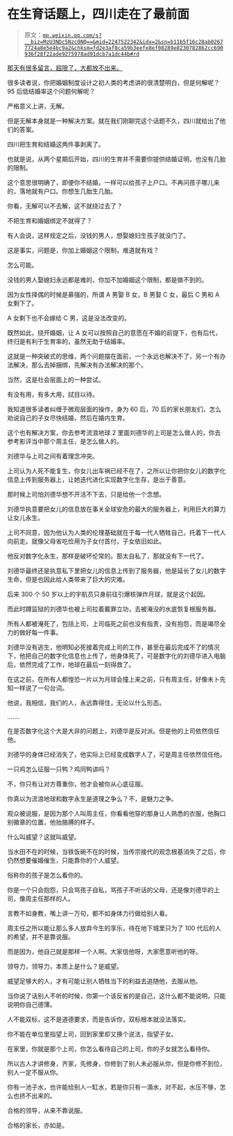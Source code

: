 # 在生育话题上，四川走在了最前面

> 原文：[`mp.weixin.qq.com/s?__biz=MzU3NDc5Nzc0NQ==&mid=2247522342&idx=2&sn=b11b5f16c28ab02677724a8e5e4bc9a2&chksm=fd2e3af8ca59b3eefe8ef08289e8230782862cc690936f28f22ade9275978ad91dcb7a1dc44b#rd`](http://mp.weixin.qq.com/s?__biz=MzU3NDc5Nzc0NQ==&mid=2247522342&idx=2&sn=b11b5f16c28ab02677724a8e5e4bc9a2&chksm=fd2e3af8ca59b3eefe8ef08289e8230782862cc690936f28f22ade9275978ad91dcb7a1dc44b#rd)

[那天有很多留言，超限了，大都放不出来。](http://mp.weixin.qq.com/s?__biz=MzU0MjYwNDU2Mw==&mid=2247509481&idx=1&sn=34a382061018e68e2e516110e8641451&chksm=fb1ac995cc6d4083b9f27cc893b88b94c09d2dc294d5855071da35b9e33a41317e2d620b37c9&scene=21#wechat_redirect)

很多读者说，你把婚姻制度设计之初人类的考虑讲的很清楚明白，但是何解呢？95 后低结婚率这个问题何解呢？

严格意义上讲，无解。 

但是无解本身就是一种解决方案。就在我们刚聊完这个话题不久，四川就给出了他们的答案。 

四川把生育和结婚这两件事剥离了。

也就是说，从两个星期后开始，四川的生育并不需要你提供结婚证明，也没有几胎的限制。 

这个意思很明确了，即便你不结婚，一样可以给孩子上户口。不再问孩子哪儿来的，落地就有户口。你想生几胎生几胎。

你看，无解可以不去解，这不就绕过去了？

不把生育和婚姻绑定不就得了？ 

有人会说，这样规定之后，没钱的男人，想娶媳妇生孩子就没门了。

这是事实，问题是，你加上婚姻这个限制，难道就有戏？

怎么可能。

没钱的男人娶媳妇永远都是难的，你加不加婚姻这个限制，都是做不到的。 

因为女性择偶的时候是慕强的，所谓 A 男娶 B 女，B 男娶 C 女，最后 C 男和 A 女剩下了。 

A 女剩下也不会嫁给 C 男，这是没法改变的。 

既然如此，绕开婚姻，让 A 女可以按照自己的意愿在不婚的前提下，也有后代，终归是有利于生育率的，虽然无助于结婚率。 

这就是一种突破式的思维，两个问题摆在面前，一个永远也解决不了，另一个有办法解决，那么去掉捆绑，先解决有办法解决的那个。 

当然，这是社会层面上的一种尝试。

有没有用，有多大用，拭目以待。 

我知道很多读者纠缠于微观层面的操作，身为 60 后，70 后的家长朋友们，怎么劝说自己的子女尽快结婚，然后在婚内生育。

这个也有解决方案，你去参考流浪地球 2 里面刘德华的上司是怎么做人的，你去参考影评当中那个周主任，是怎么做人的。

刘德华与上司之间有着理念冲突。 

上司认为人死不能复生，你女儿出车祸已经不在了，之所以让你把你女儿的数字化信息上传到服务器上，让她迭代进化实现数字化生存，是出于善意。

那时候上司怕刘德华想不开活不下去，只是给他一个念想。

刘德华执意要把女儿的信息放在事关全球安危的最大的服务器上，利用巨大的算力让女儿永生。 

上司不同意，因为他认为人类的伦理基础就在于每一代人牺牲自己，托着下一代人向前走。就像父母省吃俭用为子女付首付，子女依旧如此。 

他反对数字化永生，那样是破坏伦常的。那太自私了，那就没有下一代了。

刘德华最终还是执意私下里把女儿的信息上传到了服务器，他是延长了女儿的数字生命，但是也因此给人类带来了巨大的灾难。 

后来 300 个 50 岁以上的宇航员只身前往引爆核弹炸月球，就是这个起因。

而此时蹲监狱的刘德华也被上司拉着戴罪立功，去被淹没的水底恢复根服务器。

所有人都被淹死了，包括上司，上司临死之前也没有指责，没有抱怨，而是竭尽全力的做好每一件事。 

刘德华没有逃生，他明知必死接着完成上司的工作，甚至在最后完成不了的情况下，他把自己的数字化信息也上传了，他身体死了，可是数字化的刘德华进入电脑后，依然完成了工作，地球在最后一刻得救了。 

在这之前，在所有人都惶恐一片以为月球会撞上来之前，只有周主任，好像未卜先知一样说了一句台词。 

他说，我相信，我们的人，永远靠得住，无论以什么形态。

....... 

在是否数字化这个大是大非的问题上，刘德华是反对派。但是他的上司依然信任他。

刘德华的身体已经消失了，他实际上已经变成数字人了，可是周主任依然信任他。

一只鸡怎么征服一只鸭？鸡同鸭讲吗？ 

不，你只有让对方尊重你，他才会被你从心底征服。

你真以为流浪地球和数字永生是道理之争么？不，是魅力之争。 

观众被说服，是因为那个人叫周主任，你看看他穿的那身让人熟悉的衣服，他胸口别徽章的位置，他抬胳膊的样子。 

什么叫威望？这就叫威望。

当水田不在的时候，当铁饭碗不在的时候，当传宗接代的观念根基消失了之后，你仍然想要催婚催生，只能靠你的个人威望。 

俗称你的孩子是怎么看你的。 

你是一个只会抱怨，只会骂孩子自私，骂孩子不听话的父母，还是像刘德华的上司，像周主任那样的人。 

言教不如身教，嘴上讲一万句，都不如身体力行做给别人看。

周主任之所以能让那么多人放弃今生的享乐，待在地下城里只为了 100 代后的人的希望，并不是靠说服。

而是因为，他自己就是那样一个人啊。大家信他呀，大家愿意听他的呀。

领导力，领导力，本质上是什么？是威望。

威望足够大的人，才有可能让别人牺牲当下的利益去追随他，去服从他。 

当你说了话别人不听的时候，你第一个该反省的是自己，这什么都不能说明，只能说明你自己德薄。 

人不能双标，这不是道德要求，而是告诉你，双标根本就没法落实。 

你不能在单位里指望上司，回到家里却又换个说法，指望子女。

在家里，你就是那个上司，你怎么看待自己的上司，你的子女就怎么看待你。 

所以古人才讲修身，齐家，先修身，你修到了别人未必服从你，但是你修不到位，别人一定不服从你。 

你有一池子水，也许能给别人一缸水，若是你只有一滴水，对不起，水压不够，怎么也挤不出来的。

合格的领导，从来不靠说服。

合格的家长，亦如是。